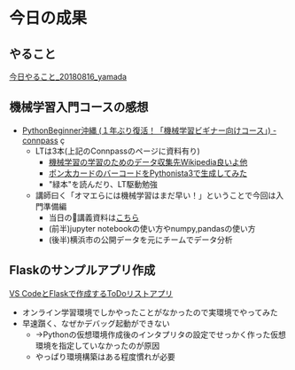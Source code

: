 # 今日の成果

## やること
[今日やること_20180816_yamada](https://github.com/JavaKueche/great-okinawa/issues/22)

## 機械学習入門コースの感想
* [PythonBeginner沖縄 (１年ぶり復活！「機械学習ビギナー向けコース」) - connpass](https://python-beginners-okinawa.connpass.com/event/92492/)
  ç
  * LTは3本(上記のConnpassのページに資料有り)
    * [機械学習の学習のためのデータ収集先Wikipedia良いよ他](https://www.slideshare.net/TasukuKinjo/20180811-python-beginers-109454914)
    * [ポン太カードのバーコードをPythonista3で生成してみた](https://goo.gl/fVT49t)
    * "緑本"を読んだり、LT駆動勉強
  * 講師曰く「オマエらには機械学習はまだ早い！」ということで今回は入門準備編
    * 当日の講義資料は[こちら](https://github.com/PythonBeginners/meetup009_2_Revival_PyData001)
    * (前半)jupyter notebookの使い方やnumpy,pandasの使い方
    * (後半)横浜市の公開データを元にチームでデータ分析

## Flaskのサンプルアプリ作成
[VS CodeとFlaskで作成するToDoリストアプリ](http://www.atmarkit.co.jp/ait/articles/1807/31/news042.html)

* オンライン学習環境でしかやったことがなかったので実環境でやってみた
* 早速躓く、なぜかデバッグ起動ができない
  * →Pythonの仮想環境作成後のインタプリタの設定でせっかく作った仮想環境を指定していなかったのが原因
  * やっぱり環境構築はある程度慣れが必要
